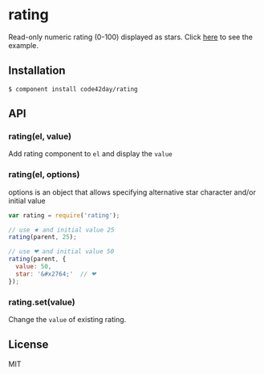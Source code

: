 
# rating

  Read-only numeric rating (0-100) displayed as stars.
  Click [here](http://code42day.github.com/rating) to see the example.

## Installation

    $ component install code42day/rating

## API

### rating(el, value)

Add rating component to `el` and display the `value`


### rating(el, options)

options is an object that allows specifying alternative star character and/or initial value

````javascript
var rating = require('rating');

// use ★ and initial value 25
rating(parent, 25);

// use ❤ and initial value 50
rating(parent, {
  value: 50,
  star: '&#x2764;'  // ❤
});
````

### rating.set(value)

Change the `value` of existing rating.


## License

  MIT
